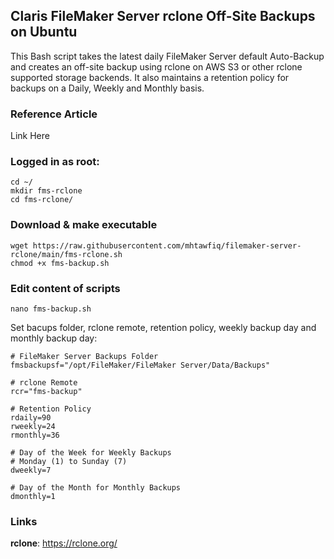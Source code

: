 ## Claris FileMaker Server rclone Off-Site Backups on Ubuntu
This Bash script takes the latest daily FileMaker Server default Auto-Backup and creates an off-site backup using rclone on AWS S3 or other rclone supported storage backends.
It also maintains a retention policy for backups on a Daily, Weekly and Monthly basis.

### Reference Article
Link Here

### Logged in as root:
```
cd ~/
mkdir fms-rclone
cd fms-rclone/
```
### Download & make executable
```
wget https://raw.githubusercontent.com/mhtawfiq/filemaker-server-rclone/main/fms-rclone.sh
chmod +x fms-backup.sh
``` 
### Edit content of scripts
```
nano fms-backup.sh
```
Set bacups folder, rclone remote, retention policy, weekly backup day and monthly backup day:
```
# FileMaker Server Backups Folder
fmsbackupsf="/opt/FileMaker/FileMaker Server/Data/Backups"

# rclone Remote
rcr="fms-backup"

# Retention Policy
rdaily=90
rweekly=24
rmonthly=36

# Day of the Week for Weekly Backups
# Monday (1) to Sunday (7)
dweekly=7

# Day of the Month for Monthly Backups
dmonthly=1
```


### Links
**rclone**: https://rclone.org/
